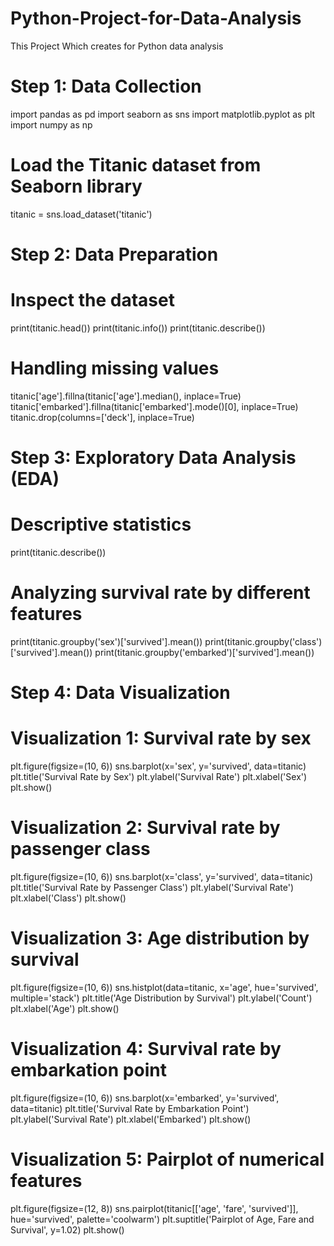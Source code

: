 # Python-Project-for-Data-Analysis
This Project Which creates for Python data analysis
# Step 1: Data Collection
import pandas as pd
import seaborn as sns
import matplotlib.pyplot as plt
import numpy as np

# Load the Titanic dataset from Seaborn library
titanic = sns.load_dataset('titanic')

# Step 2: Data Preparation
# Inspect the dataset
print(titanic.head())
print(titanic.info())
print(titanic.describe())

# Handling missing values
titanic['age'].fillna(titanic['age'].median(), inplace=True)
titanic['embarked'].fillna(titanic['embarked'].mode()[0], inplace=True)
titanic.drop(columns=['deck'], inplace=True)

# Step 3: Exploratory Data Analysis (EDA)
# Descriptive statistics
print(titanic.describe())

# Analyzing survival rate by different features
print(titanic.groupby('sex')['survived'].mean())
print(titanic.groupby('class')['survived'].mean())
print(titanic.groupby('embarked')['survived'].mean())

# Step 4: Data Visualization
# Visualization 1: Survival rate by sex
plt.figure(figsize=(10, 6))
sns.barplot(x='sex', y='survived', data=titanic)
plt.title('Survival Rate by Sex')
plt.ylabel('Survival Rate')
plt.xlabel('Sex')
plt.show()

# Visualization 2: Survival rate by passenger class
plt.figure(figsize=(10, 6))
sns.barplot(x='class', y='survived', data=titanic)
plt.title('Survival Rate by Passenger Class')
plt.ylabel('Survival Rate')
plt.xlabel('Class')
plt.show()

# Visualization 3: Age distribution by survival
plt.figure(figsize=(10, 6))
sns.histplot(data=titanic, x='age', hue='survived', multiple='stack')
plt.title('Age Distribution by Survival')
plt.ylabel('Count')
plt.xlabel('Age')
plt.show()

# Visualization 4: Survival rate by embarkation point
plt.figure(figsize=(10, 6))
sns.barplot(x='embarked', y='survived', data=titanic)
plt.title('Survival Rate by Embarkation Point')
plt.ylabel('Survival Rate')
plt.xlabel('Embarked')
plt.show()

# Visualization 5: Pairplot of numerical features
plt.figure(figsize=(12, 8))
sns.pairplot(titanic[['age', 'fare', 'survived']], hue='survived', palette='coolwarm')
plt.suptitle('Pairplot of Age, Fare and Survival', y=1.02)
plt.show()
